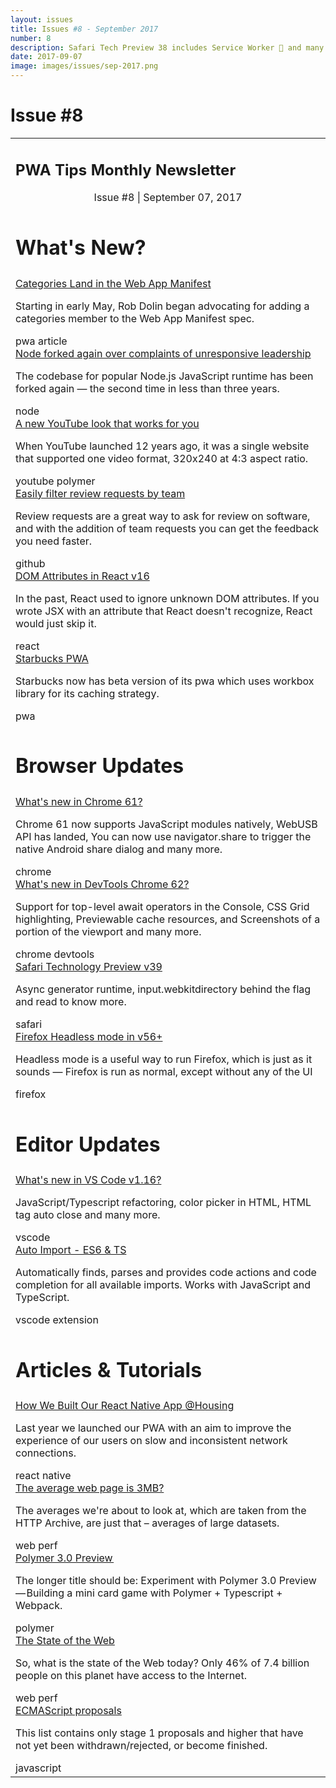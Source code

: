 ```yaml
---
layout: issues
title: Issues #8 - September 2017
number: 8
description: Safari Tech Preview 38 includes Service Worker 🎉 and many more exciting updates in web.
date: 2017-09-07
image: images/issues/sep-2017.png
---
```


<h1 class="title">Issue #8</h1>

<center>
  <table align="center" border="0" cellpadding="0" cellspacing="0" width="100%" class="table issue-8" height="100%">
    <tbody>
    <tr>
      <td>
        <div class="table__banner">
          <h2>PWA Tips Monthly Newsletter</h2>
          <div class="table__banner-bottom">
            <center>Issue #8 <span> | </span> September 07, 2017</center>
          </div>
        </div>
      </td>
    </tr>
    <tr>
      <td>
        <h1>What's New?</h1>
      </td>
    </tr>
    <tr>
      <td>
        <div class="table__container">
          <div class="table__content">
            <a href="https://www.aaron-gustafson.com/notebook/categories-land-in-the-web-app-manifest/" target="_blank">Categories Land in the Web App Manifest</a>
            <p>Starting in early May, Rob Dolin began advocating for adding a categories member to the Web App Manifest spec.</p>
            <span class="tag pwa">pwa</span> <span class="tag article">article</span>
          </div>
          <div class="table__content">
            <a href="https://thenewstack.io/node-js-forked-complaints-repeated-harassment/" target="_blank">Node forked again over complaints of unresponsive leadership</a>
            <p>The codebase for popular Node.js JavaScript runtime has been forked again  — the second time in less than three years.</p>
            <span class="tag node">node</span>
          </div>
          <div class="table__content">
            <a href="https://youtube.googleblog.com/2017/08/a-new-youtube-look-that-works-for-you.html">A new YouTube look that works for you</a>
            <p>When YouTube launched 12 years ago, it was a single website that supported one video format, 320x240 at 4:3 aspect ratio.</p>
            <span class="tag youtube">youtube</span> <span class="tag polymer">polymer</span>
          </div>
          <div class="table__content">
            <a href="https://github.com/blog/2419-easily-filter-review-requests-by-team" target="_blank">Easily filter review requests by team</a>
            <p>Review requests are a great way to ask for review on software, and with the addition of team requests you can get the feedback you need faster.</p>
            <span class="tag github">github</span>
          </div>
          <div class="table__content">
            <a href="https://facebook.github.io/react/blog/2017/09/08/dom-attributes-in-react-16.html" target="_blank">DOM Attributes in React v16</a>
            <p>In the past, React used to ignore unknown DOM attributes. If you wrote JSX with an attribute that React doesn't recognize, React would just skip it.</p>
            <span class="tag react">react</span>
          </div>
          <div class="table__content">
            <a href="https://preview.starbucks.com/" target="_blank">Starbucks PWA</a>
            <p>Starbucks now has beta version of its pwa which uses workbox library for its caching strategy.</p>
            <span class="tag pwa">pwa</span>
          </div>
        </div>
      </td>
    </tr>
    <tr>
      <td>
        <h1>Browser Updates</h1>
      </td>
    </tr>
    <tr>
      <td>
        <div class="table__container clearfix">
          <div class="table__content">
            <a href="https://developers.google.com/web/updates/2017/09/nic61" target="_blank">What's new in Chrome 61?</a>
            <p>Chrome 61 now supports JavaScript modules natively, WebUSB API has landed, You can now use navigator.share to trigger the native Android share dialog and many more.</p>
            <span class="tag chrome">chrome</span>
          </div>
          <div class="table__content">
            <a href="https://developers.google.com/web/updates/2017/08/devtools-release-notes" target="_blank">What's new in DevTools Chrome 62?</a>
            <p>Support for top-level await operators in the Console, CSS Grid highlighting, Previewable cache resources, and Screenshots of a portion of the viewport and many more.</p>
            <span class="tag chrome">chrome</span> <span class="tag devtools">devtools</span>
          </div>
          <div class="table__content">
            <a href="https://webkit.org/blog/7913/release-notes-for-safari-technology-preview-39/" target="_blank">Safari Technology Preview v39</a>
            <p>Async generator runtime, input.webkitdirectory behind the flag and read to know more.</p>
            <span class="tag safari">safari</span>
          </div>
          <div class="table__content">
            <a href="https://developer.mozilla.org/en-US/Firefox/Headless_mode" target="_blank">Firefox Headless mode in v56+</a>
            <p>Headless mode is a useful way to run Firefox, which is just as it sounds — Firefox is run as normal, except without any of the UI</p>
            <span class="tag firefox">firefox</span>
          </div>
        </div>
      </td>
    </tr>
    <tr>
      <td>
        <h1>Editor Updates</h1>
      </td>
    </tr>
    <tr>
      <td>
        <div class="table__container clearfix">
          <div class="table__content">
            <a href="https://code.visualstudio.com/updates/v1_16" target="_blank">What's new in VS Code v1.16?</a>
            <p>JavaScript/Typescript refactoring, color picker in HTML, HTML tag auto close and many more.</p>
            <span class="tag vscode">vscode</span>
          </div>
          <div class="table__content">
            <a href="https://marketplace.visualstudio.com/items?itemName=moppitz.vscode-extension-auto-import" target="_blank">Auto Import - ES6 &amp; TS</a>
            <p>Automatically finds, parses and provides code actions and code completion for all available imports. Works with JavaScript and TypeScript.</p>
            <span class="tag vscode">vscode</span> <span class="tag extension">extension</span>
          </div>
        </div>
      </td>
    </tr>
    <tr>
      <td>
        <h1>Articles &amp; Tutorials</h1>
      </td>
    </tr>
    <tr>
      <td>
        <div class="table__container clearfix">
          <div class="table__content">
            <a href="https://medium.com/engineering-housing/how-we-built-our-react-native-app-3380a33811ac" target="_blank">How We Built Our React Native App @Housing</a>
            <p>Last year we launched our PWA with an aim to improve the experience of our users on slow and inconsistent network connections.</p>
            <span class="tag reactnative">react native</span>
          </div>
          <div class="table__content">
            <a href="https://speedcurve.com/blog/web-performance-page-bloat/" target="_blank">The average web page is 3MB?</a>
            <p>The averages we're about to look at, which are taken from the HTTP Archive, are just that – averages of large datasets.</p>
            <span class="tag web">web</span> <span class="tag perf">perf</span>
          </div>
          <div class="table__content">
            <a href="https://medium.com/@jecelynyeen/polymer-3-0-preview-building-a-mini-card-game-ce8948265fd6" target="_blank">Polymer 3.0 Preview </a>
            <p>The longer title should be: Experiment with Polymer 3.0 Preview — Building a mini card game with Polymer + Typescript + Webpack.</p>
            <span class="tag polymer">polymer</span>
          </div>
          <div class="table__content">
            <a href="https://medium.com/@fox/talk-the-state-of-the-web-3e12f8e413b3" target="_blank">The State of the Web</a>
            <p>So, what is the state of the Web today? Only 46% of 7.4 billion people on this planet have access to the Internet.</p>
            <span class="tag web">web</span> <span class="tag perf">perf</span>
          </div>
          <div class="table__content">
            <a href="https://github.com/tc39/proposals" target="_blank">ECMAScript proposals</a>
            <p>This list contains only stage 1 proposals and higher that have not yet been withdrawn/rejected, or become finished.</p>
             <span class="tag javascript">javascript</span>
            </div>
          </div>
        </td>
      </tr>
    </tbody>
  </table>
</center>
